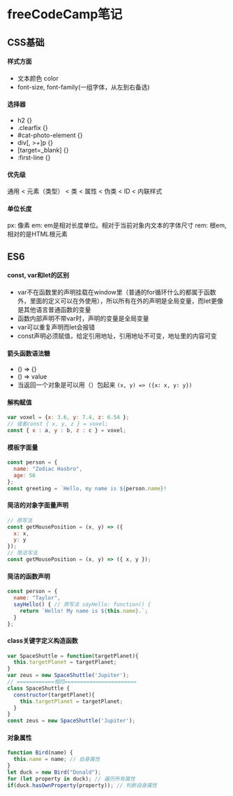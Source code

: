 # freeCodeCamp笔记

## CSS基础
#### 样式方面
- 文本颜色 color
- font-size, font-family(一组字体，从左到右备选)
#### 选择器
- h2 {}
- .clearfix {}
- \#cat-photo-element {}
- div[, >+]p {}
- [target=_blank] {}
- :first-line {}

#### 优先级
通用 < 元素（类型） < 类 < 属性 < 伪类 < ID < 内联样式

#### 单位长度
px: 像素 em: em是相对长度单位。相对于当前对象内文本的字体尺寸
rem: 根em, 相对的是HTML根元素

## ES6
#### const, var和let的区别
- var不在函数里的声明挂载在window里（普通的for循环什么的都属于函数外，里面的定义可以在外使用），所以所有在外的声明是全局变量，而let更像是其他语言普通函数的变量
- 函数内部声明不带var时，声明的变量是全局变量
- var可以重复声明而let会报错
- const声明必须赋值，给定引用地址，引用地址不可变，地址里的内容可变

#### 箭头函数语法糖
- () => {}
- () => value
- 当返回一个对象是可以用（）包起来 ```(x, y) => ({x: x, y: y})```

#### 解构赋值
```javascript
var voxel = {x: 3.6, y: 7.4, z: 6.54 };
// 或者const { x, y, z } = voxel;
const { x : a, y : b, z : c } = voxel;
```
#### 模板字面量
```javascript
const person = {
  name: "Zodiac Hasbro",
  age: 56
};
const greeting = `Hello, my name is ${person.name}!
```
#### 简洁的对象字面量声明
```javascript
// 原写法
const getMousePosition = (x, y) => ({
  x: x,
  y: y
});
// 简洁写法
const getMousePosition = (x, y) => ({ x, y });
```
#### 简洁的函数声明
```javascript
const person = {
  name: "Taylor",
  sayHello() { // 原写法 sayHello: function() {
    return `Hello! My name is ${this.name}.`;
  }
};
```
#### class关键字定义构造函数
```javascript
var SpaceShuttle = function(targetPlanet){
  this.targetPlanet = targetPlanet;
}
var zeus = new SpaceShuttle('Jupiter');
// ============相同=======================
class SpaceShuttle {
  constructor(targetPlanet){
    this.targetPlanet = targetPlanet;
  }
}
const zeus = new SpaceShuttle('Jupiter');
```
#### 对象属性
```javascript
function Bird(name) {
  this.name = name; // 自身属性 
}
let duck = new Bird("Donald");
for (let property in duck); // 遍历所有属性
if(duck.hasOwnProperty(property)); // 判断自身属性
```
